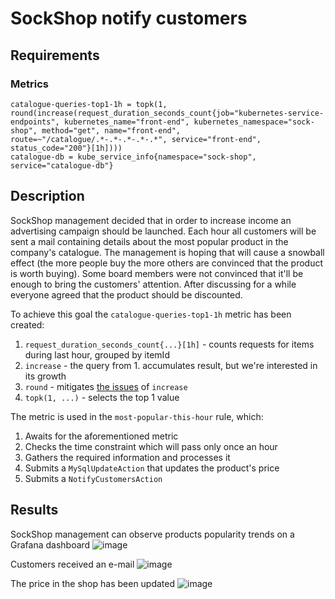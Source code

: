 # SockShop notify customers
## Requirements
### Metrics
```
catalogue-queries-top1-1h = topk(1, round(increase(request_duration_seconds_count{job="kubernetes-service-endpoints", kubernetes_name="front-end", kubernetes_namespace="sock-shop", method="get", name="front-end", route=~"/catalogue/.*-.*-.*-.*-.*", service="front-end", status_code="200"}[1h])))
catalogue-db = kube_service_info{namespace="sock-shop", service="catalogue-db"}
```

## Description
SockShop management decided that in order to increase income an advertising campaign should be launched.
Each hour all customers will be sent a mail containing details about the most popular product in the company's catalogue.
The management is hoping that will cause a snowball effect (the more people buy the more others are convinced that the 
product is worth buying).
Some board members were not convinced that it'll be enough to bring the customers' attention.
After discussing for a while everyone agreed that the product should be discounted.

To achieve this goal the `catalogue-queries-top1-1h` metric has been created:
1. `request_duration_seconds_count{...}[1h]` - counts requests for items during last hour, grouped by itemId
2. `increase` - the query from 1. accumulates result, but we're interested in its growth
3. `round` - mitigates [the issues](https://stackoverflow.com/questions/70835778/understanding-increase-and-rate-used-on-http-server-requests-seconds-count-w) of `increase`
3. `topk(1, ...)` - selects the top 1 value

The metric is used in the `most-popular-this-hour` rule, which:
1. Awaits for the aforementioned metric
2. Checks the time constraint which will pass only once an hour
3. Gathers the required information and processes it
4. Submits a `MySqlUpdateAction` that updates the product's price
5. Submits a `NotifyCustomersAction`

## Results
SockShop management can observe products popularity trends on a Grafana dashboard
![image](https://github.com/k8loud/demo/assets/29145519/3e0588cd-6c3a-4f38-b721-ed38ac77ad7d)

Customers received an e-mail
![image](https://github.com/k8loud/demo/assets/29145519/b0e758cc-605d-4848-a329-b4d7e3ceb7ba)

The price in the shop has been updated
![image](https://github.com/k8loud/demo/assets/29145519/2f4f18df-879a-4e89-b807-d6e5d91dc56a)
